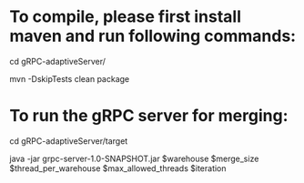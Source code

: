 # To compile, please first install maven and run following commands:

cd gRPC-adaptiveServer/

mvn -DskipTests clean package

# To run the gRPC server for merging:

cd gRPC-adaptiveServer/target

java -jar grpc-server-1.0-SNAPSHOT.jar $warehouse $merge_size $thread_per_warehouse $max_allowed_threads $iteration